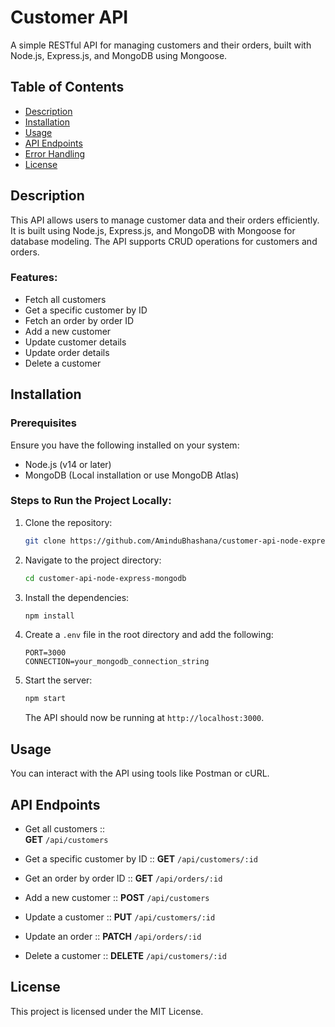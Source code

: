 # Customer API
A simple RESTful API for managing customers and their orders, built with Node.js, Express.js, and MongoDB using Mongoose.

## Table of Contents
- [Description](#description)
- [Installation](#installation)
- [Usage](#usage)
- [API Endpoints](#api-endpoints)
- [Error Handling](#error-handling)
- [License](#license)

## Description
This API allows users to manage customer data and their orders efficiently. It is built using Node.js, Express.js, and MongoDB with Mongoose for database modeling. The API supports CRUD operations for customers and orders.

### Features:
- Fetch all customers
- Get a specific customer by ID
- Fetch an order by order ID
- Add a new customer
- Update customer details
- Update order details
- Delete a customer

## Installation

### Prerequisites
Ensure you have the following installed on your system:
- Node.js (v14 or later)
- MongoDB (Local installation or use MongoDB Atlas)

### Steps to Run the Project Locally:
1. Clone the repository:
   ```sh
   git clone https://github.com/AminduBhashana/customer-api-node-express-mongodb.git
   ```
2. Navigate to the project directory:
   ```sh
   cd customer-api-node-express-mongodb
   ```
3. Install the dependencies:
   ```sh
   npm install
   ```
4. Create a `.env` file in the root directory and add the following:
   ```env
   PORT=3000
   CONNECTION=your_mongodb_connection_string
   ```
5. Start the server:
   ```sh
   npm start
   ```
   The API should now be running at `http://localhost:3000`.

## Usage
You can interact with the API using tools like Postman or cURL.

## API Endpoints

- Get all customers ::  
**GET** `/api/customers`

- Get a specific customer by ID :: 
**GET** `/api/customers/:id`

- Get an order by order ID :: 
**GET** `/api/orders/:id`

- Add a new customer :: 
**POST** `/api/customers`

- Update a customer :: 
**PUT** `/api/customers/:id`

- Update an order :: 
**PATCH** `/api/orders/:id`

- Delete a customer :: 
**DELETE** `/api/customers/:id`


## License
This project is licensed under the MIT License.

